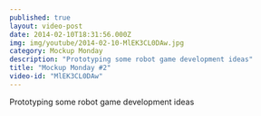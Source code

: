 ```yaml
---
published: true
layout: video-post
date: 2014-02-10T18:31:56.000Z
img: img/youtube/2014-02-10-MlEK3CL0DAw.jpg
category: Mockup Monday
description: "Prototyping some robot game development ideas"
title: "Mockup Monday #2"
video-id: "MlEK3CL0DAw"
---
```

Prototyping some robot game development ideas

